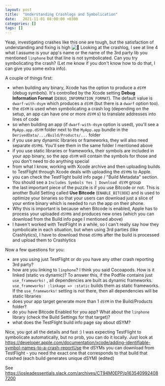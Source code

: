 ```yaml
---
layout: post
title:  "Understanding Crashlogs and Symbolication"
date:   2021-11-01 08:00:00 +0300
categories: []
tags: []
---
```


Yeap, investigating crashes like this one are tough, but the satisfaction of understanding and fixing is high ![:slightly_smiling_face:](https://a.slack-edge.com/production-standard-emoji-assets/13.0/apple-medium/1f642.png)
Looking at the crashlog, I see at line 4 what I assume is your app's name or the name of the 3rd party lib you mentioned `linphone` but that line is not symbolicated. Can you try symbolicating the crash? (Let me know if you don't know how to do that, I can give you some extra info).



A couple of things first:

- when building any binary, Xcode has the option to produce a `dSYM` (debug symbols). It's controlled by the Xcode setting **Debug Information Format** (`DEBUG_INFORMATION_FORMAT`). The default value is ``dwarf-with-dsym`` which produces a `dSYM` (but there is a `dwarf` option too).
- the `dSYM` is used when symbolicating a crash log (depending on the setup, an app can have one or more `dSYM` s) to translate addresses into lines of code
- so when building an app (if `dwarf-with-dsym` option is used), you'll see a `MyApp.app.dSYM` folder next to the `MyApp.app` bundle in the `DerivedData/.../Build/Products/...` folder
- if you use any dynamic libraries or frameworks, they will also need separate `dSYM`s. You'll see them in the same folder I mentioned above
- if you use static libraries or frameworks, their symbols are included in your app binary, so the app `dSYM` will contain the symbols for those and you don't need to do anything special
- from what I know, working with Xcode archive and then uploading builds to TestFlight through Xcode deals with uploading the `dSYM`s to Apple.
- you can check the TestFlight build info page / "Build Metadata" section. You should see a `Includes Symbols Yes | Download dSYM` group
- the last important piece of the puzzle is if you use Bitcode or not. This is another Build Setting called **Use Bitcode** (`ENABLE_BITCODE`) and is used to optimize your binaries so that your users can download just a slice of your entire binary which is needed to run the app on their phone.
- Why this is important is because when Bitcode is enabled, Apple has to process your uploaded `dSYM`s and produces new ones (which you can download from the Build info page I mentioned above)
- I haven't worked with TestFlight in a while, so I can't really say how they symbolicate in each situation, but when using 3rd parties (like Crashlytics), I have to download those `dSYM`s after the build is processed and upload them to Crashlytics

Now a few questions for you:

- are you using just TestFlight or do you have any other crash reporting 3rd party?
- how are you linking to `linphone`? I think you said Cocoapods. How is it linked (static vs dynamic)? To answer this, if the Podfile contains just `use_frameworks!` , all dependencies are built as dynamic frameworks. `use_frameworks! :linkage => :static` builds them as static frameworks. If the `use_frameworks!` setting is not there, then all dependencies will be static libraries
- does your app target generate more than 1 `dSYM` in the Build/Products folder?
- do you have Bitcode Enabled for you app? What about the `linphone` library (check the Build Settings for that target)?
- what does the TestFlight build info page say about dSYM?

Nice, you got all the details and fast :)
I was expecting TestFlight to symbolicate automatically, but no prob, you can do it locally. Just look at https://developer.apple.com/documentation/xcode/adding-identifiable-symbol-names-to-a-crash-reportUse the dSYMs you can download from TestFlight - you need the exact one that corresponds to that build that crashed (each build generates unique dSYM) (edited) 



See https://iosleadessentials.slack.com/archives/CT94M0EPP/p1635409924087200